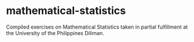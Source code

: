 # mathematical-statistics
Compiled exercises on Mathematical Statistics taken in partial fulfillment at the University of the Philippines Diliman. 
